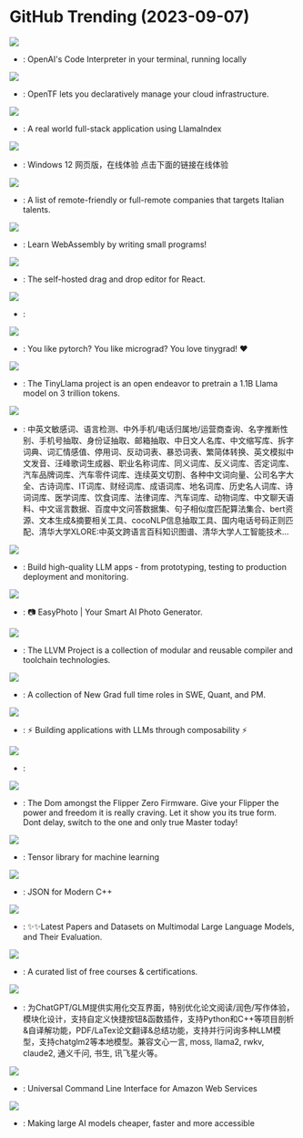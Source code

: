 # GitHub Trending (2023-09-07)

![](https://img.shields.io/badge/Python-New%203-green?style=flat-square&logo=appveyor)
- [](https://github.comundefined): OpenAI's Code Interpreter in your terminal, running locally

![](https://img.shields.io/badge/Go-New%20852-green?style=flat-square&logo=appveyor)
- [](https://github.comundefined): OpenTF lets you declaratively manage your cloud infrastructure.

![](https://img.shields.io/badge/TypeScript-New%20200-green?style=flat-square&logo=appveyor)
- [](https://github.comundefined): A real world full-stack application using LlamaIndex

![](https://img.shields.io/badge/HTML-New%20539-green?style=flat-square&logo=appveyor)
- [](https://github.comundefined): Windows 12 网页版，在线体验 点击下面的链接在线体验

![](https://img.shields.io/badge/Go-New%2051-green?style=flat-square&logo=appveyor)
- [](https://github.comundefined): A list of remote-friendly or full-remote companies that targets Italian talents.

![](https://img.shields.io/badge/JavaScript-New%20205-green?style=flat-square&logo=appveyor)
- [](https://github.comundefined): Learn WebAssembly by writing small programs!

![](https://img.shields.io/badge/TypeScript-New%20583-green?style=flat-square&logo=appveyor)
- [](https://github.comundefined): The self-hosted drag and drop editor for React.

![](https://img.shields.io/badge/C%2B%2B-New%20274-green?style=flat-square&logo=appveyor)
- [](https://github.comundefined): 

![](https://img.shields.io/badge/Python-New%2028-green?style=flat-square&logo=appveyor)
- [](https://github.comundefined): You like pytorch? You like micrograd? You love tinygrad! ❤️

![](https://img.shields.io/badge/Python-New%20314-green?style=flat-square&logo=appveyor)
- [](https://github.comundefined): The TinyLlama project is an open endeavor to pretrain a 1.1B Llama model on 3 trillion tokens.

![](https://img.shields.io/badge/Python-New%2075-green?style=flat-square&logo=appveyor)
- [](https://github.comundefined): 中英文敏感词、语言检测、中外手机/电话归属地/运营商查询、名字推断性别、手机号抽取、身份证抽取、邮箱抽取、中日文人名库、中文缩写库、拆字词典、词汇情感值、停用词、反动词表、暴恐词表、繁简体转换、英文模拟中文发音、汪峰歌词生成器、职业名称词库、同义词库、反义词库、否定词库、汽车品牌词库、汽车零件词库、连续英文切割、各种中文词向量、公司名字大全、古诗词库、IT词库、财经词库、成语词库、地名词库、历史名人词库、诗词词库、医学词库、饮食词库、法律词库、汽车词库、动物词库、中文聊天语料、中文谣言数据、百度中文问答数据集、句子相似度匹配算法集合、bert资源、文本生成&摘要相关工具、cocoNLP信息抽取工具、国内电话号码正则匹配、清华大学XLORE:中英文跨语言百科知识图谱、清华大学人工智能技术…

![](https://img.shields.io/badge/Python-New%2027-green?style=flat-square&logo=appveyor)
- [](https://github.comundefined): Build high-quality LLM apps - from prototyping, testing to production deployment and monitoring.

![](https://img.shields.io/badge/Python-New%20102-green?style=flat-square&logo=appveyor)
- [](https://github.comundefined): 📷 EasyPhoto | Your Smart AI Photo Generator.

![](https://img.shields.io/badge/none-New%2032-green?style=flat-square&logo=appveyor)
- [](https://github.comundefined): The LLVM Project is a collection of modular and reusable compiler and toolchain technologies.

![](https://img.shields.io/badge/none-New%2091-green?style=flat-square&logo=appveyor)
- [](https://github.comundefined): A collection of New Grad full time roles in SWE, Quant, and PM.

![](https://img.shields.io/badge/Python-New%20116-green?style=flat-square&logo=appveyor)
- [](https://github.comundefined): ⚡ Building applications with LLMs through composability ⚡

![](https://img.shields.io/badge/JavaScript-New%206-green?style=flat-square&logo=appveyor)
- [](https://github.comundefined): 

![](https://img.shields.io/badge/C-New%2026-green?style=flat-square&logo=appveyor)
- [](https://github.comundefined): The Dom amongst the Flipper Zero Firmware. Give your Flipper the power and freedom it is really craving. Let it show you its true form. Dont delay, switch to the one and only true Master today!

![](https://img.shields.io/badge/C-New%2040-green?style=flat-square&logo=appveyor)
- [](https://github.comundefined): Tensor library for machine learning

![](https://img.shields.io/badge/C%2B%2B-New%2026-green?style=flat-square&logo=appveyor)
- [](https://github.comundefined): JSON for Modern C++

![](https://img.shields.io/badge/none-New%2024-green?style=flat-square&logo=appveyor)
- [](https://github.comundefined): ✨✨Latest Papers and Datasets on Multimodal Large Language Models, and Their Evaluation.

![](https://img.shields.io/badge/none-New%206-green?style=flat-square&logo=appveyor)
- [](https://github.comundefined): A curated list of free courses & certifications.

![](https://img.shields.io/badge/Python-New%2087-green?style=flat-square&logo=appveyor)
- [](https://github.comundefined): 为ChatGPT/GLM提供实用化交互界面，特别优化论文阅读/润色/写作体验，模块化设计，支持自定义快捷按钮&函数插件，支持Python和C++等项目剖析&自译解功能，PDF/LaTex论文翻译&总结功能，支持并行问询多种LLM模型，支持chatglm2等本地模型。兼容文心一言, moss, llama2, rwkv, claude2, 通义千问, 书生, 讯飞星火等。

![](https://img.shields.io/badge/Python-New%203-green?style=flat-square&logo=appveyor)
- [](https://github.comundefined): Universal Command Line Interface for Amazon Web Services

![](https://img.shields.io/badge/Python-New%20179-green?style=flat-square&logo=appveyor)
- [](https://github.comundefined): Making large AI models cheaper, faster and more accessible

